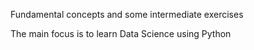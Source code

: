 Fundamental concepts and some intermediate exercises 

The main focus is to learn  Data Science using Python
